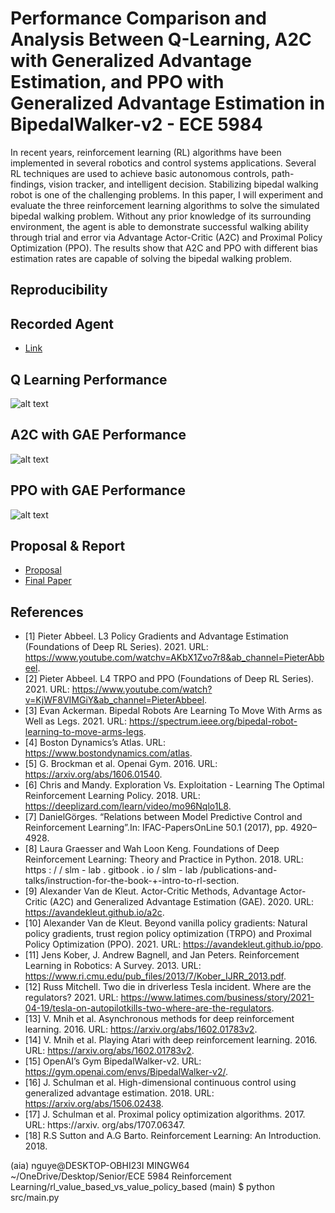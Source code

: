 # Performance Comparison and Analysis Between Q-Learning, A2C with Generalized Advantage Estimation, and PPO with Generalized Advantage Estimation in BipedalWalker-v2 - ECE 5984

In recent years, reinforcement learning (RL) algorithms have been implemented in several robotics and control systems applications. Several RL techniques are used to achieve basic autonomous controls, path-findings, vision tracker, and intelligent decision. Stabilizing bipedal walking robot is one of the challenging problems. In this paper, I will experiment and evaluate the three reinforcement learning algorithms to solve the simulated bipedal walking problem. Without any prior knowledge of its surrounding environment, the agent is able to demonstrate successful walking ability through trial and error via Advantage Actor-Critic (A2C) and Proximal Policy Optimization (PPO). The results show that A2C and PPO with different bias estimation rates are capable of solving the bipedal walking problem.

## Reproducibility

## Recorded Agent
- [Link](https://drive.google.com/drive/folders/1adlMlMAl7jwFxOLdTJnXYQfEmJs8Pv8E?usp=sharing)

## Q Learning Performance
![alt text](https://github.com/mnguyen0226/rl_value_based_vs_value_policy_based/blob/main/results/gpu_trained/q_learning_max_reward_gpu.png)

## A2C with GAE Performance
![alt text](https://github.com/mnguyen0226/rl_value_based_vs_value_policy_based/blob/main/results/gpu_trained/a2c_max_reward_gpu.png)

## PPO with GAE Performance
![alt text](https://github.com/mnguyen0226/rl_value_based_vs_value_policy_based/blob/main/results/gpu_trained/ppo_max_reward_gpu.png)

## Proposal & Report
- [Proposal](https://github.com/mnguyen0226/rl_value_based_vs_value_policy_based/blob/main/docs/Project%20Proposal.pdf)
- [Final Paper](https://github.com/mnguyen0226/rl_value_based_vs_value_policy_based/blob/main/docs/Reinforcement%20Learning%20Final%20Paper.pdf)

## References
- [1] Pieter Abbeel. L3 Policy Gradients and Advantage Estimation (Foundations of Deep RL Series). 2021. URL: https://www.youtube.com/watchv=AKbX1Zvo7r8&ab_channel=PieterAbbeel.
- [2] Pieter Abbeel. L4 TRPO and PPO (Foundations of Deep RL Series). 2021. URL: https://www.youtube.com/watch?v=KjWF8VIMGiY&ab_channel=PieterAbbeel.
- [3] Evan Ackerman. Bipedal Robots Are Learning To Move With Arms as Well as Legs. 2021. URL: https://spectrum.ieee.org/bipedal-robot-learning-to-move-arms-legs.
- [4] Boston Dynamics’s Atlas. URL: https://www.bostondynamics.com/atlas.
- [5] G. Brockman et al. Openai Gym. 2016. URL: https://arxiv.org/abs/1606.01540.
- [6] Chris and Mandy. Exploration Vs. Exploitation - Learning The Optimal Reinforcement Learning Policy. 2018. URL: https://deeplizard.com/learn/video/mo96Nqlo1L8.
- [7] DanielGörges. “Relations between Model Predictive Control and Reinforcement Learning”.In: IFAC-PapersOnLine 50.1 (2017), pp. 4920–4928.
- [8] Laura Graesser and Wah Loon Keng. Foundations of Deep Reinforcement Learning: Theory and Practice in Python. 2018. URL: https : / / slm - lab . gitbook . io / slm - lab /publications-and-talks/instruction-for-the-book-+-intro-to-rl-section.
- [9] Alexander Van de Kleut. Actor-Critic Methods, Advantage Actor-Critic (A2C) and Generalized Advantage Estimation (GAE). 2020. URL: https://avandekleut.github.io/a2c.
- [10] Alexander Van de Kleut. Beyond vanilla policy gradients: Natural policy gradients, trust region policy optimization (TRPO) and Proximal Policy Optimization (PPO). 2021. URL: https://avandekleut.github.io/ppo.
- [11] Jens Kober, J. Andrew Bagnell, and Jan Peters. Reinforcement Learning in Robotics: A Survey. 2013. URL: https://www.ri.cmu.edu/pub_files/2013/7/Kober_IJRR_2013.pdf.
- [12] Russ Mitchell. Two die in driverless Tesla incident. Where are the regulators? 2021. URL: https://www.latimes.com/business/story/2021-04-19/tesla-on-autopilotkills-two-where-are-the-regulators.
- [13] V. Mnih et al. Asynchronous methods for deep reinforcement learning. 2016. URL: https://arxiv.org/abs/1602.01783v2.
- [14] V. Mnih et al. Playing Atari with deep reinforcement learning. 2016. URL: https://arxiv.org/abs/1602.01783v2.
- [15] OpenAI’s Gym BipedalWalker-v2. URL: https://gym.openai.com/envs/BipedalWalker-v2/.
- [16] J. Schulman et al. High-dimensional continuous control using generalized advantage estimation. 2018. URL: https://arxiv.org/abs/1506.02438.
- [17] J. Schulman et al. Proximal policy optimization algorithms. 2017. URL: https://arxiv.
org/abs/1707.06347.
- [18] R.S Sutton and A.G Barto. Reinforcement Learning: An Introduction. 2018.


(aia) 
nguye@DESKTOP-OBHI23I MINGW64 ~/OneDrive/Desktop/Senior/ECE 5984 Reinforcement Learning/rl_value_based_vs_value_policy_based (main)
$ python src/main.py 


